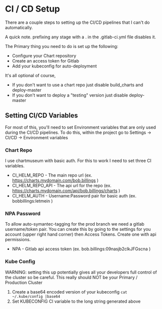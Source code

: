 # CI / CD Setup
There are a couple steps to setting up the CI/CD pipelines that I can't do automatically.

A quick note. prefixing any stage with a . in the .gitlab-ci.yml file disables it.

The Primary thing you need to do is set up the following:
* Configure your Chart repository
* Create an access token for Gitlab
* Add your kubeconfig for auto-deployment

It's all optional of course,
* If you don't want to use a chart repo just disable build_charts and deploy-master
* If you don't want to deploy a "testing" version just disable deploy-master

## Setting CI/CD Variables
For most of this, you'll need to set Environment variables that are only used during
the CI/CD pipelines. To do this, within the project go to Settings -> CI/CD -> 
Environment variables

### Chart Repo
I use chartmuseum with basic auth. For this to work I need to set three CI variables.
* CI_HELM_REPO - The main repo url (ex. https://charts.mydomain.com/bob.billings )
* CI_HELM_REPO_API - The api url for the repo (ex. https://charts.mydomain.com/api/bob.billings/charts )
* CI_HELM_AUTH - Username:Password pair for basic auth (ex. bobbillings:letmein )

### NPA Password
To allow auto-symantec-tagging for the prod branch we need a gitlab username/token pair.
You can create this by going to the settings for you account (upper right hand corner)
then Access Tokens. Create one with api permissions.
* NPA - Gitlab api access token (ex. bob.billings:09nasjb2clkJFGscna )

### Kube Config
WARNING: setting this up potentially gives all your developers full control of the cluster
so be careful. This really should NOT be your Primary / Production Cluster
1. Create a base64 encoded version of your kubeconfig ```cat ~/.kube/config |base64```
2. Set KUBECONFIG CI variable to the long string generated above


